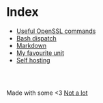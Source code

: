 # Index

- [Useful OpenSSL commands](openssl.md)
- [Bash dispatch](dispatch.md)
- [Markdown](markdown.md)
- [My favourite unit](unit.md)
- [Self hosting](hosting.md)


###  &nbsp;

Made with some <3 [Not a lot](https://github.com/jpedro/jpedro.github.io)
<!-- This ~~will be eventually~~ is generated. -->


###  &nbsp;
<div id="comments" data-added="manually"></div>
<!-- <script src="/app.js" defer></script> -->
<script type="application/javascript"
    src="https://raw.githubusercontent.com/jpedro/js/master/comments.js"
    integrity="sha256-pS6dZ2u4gz9a4fUCym3hz24oYm6gkOAEAGM43oHr87Q="></script>
